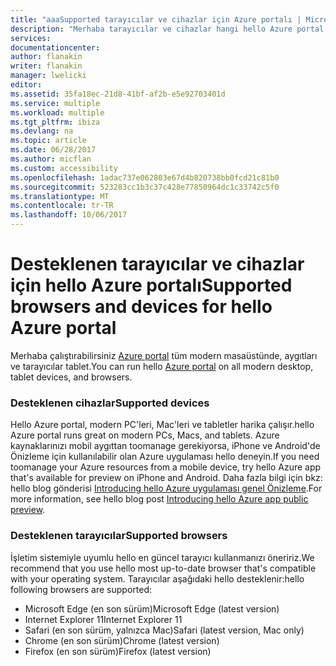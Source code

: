 ```yaml
---
title: "aaaSupported tarayıcılar ve cihazlar için Azure portalı | Microsoft Docs"
description: "Merhaba tarayıcılar ve cihazlar hangi hello Azure portal çalışır açıklar."
services: 
documentationcenter: 
author: flanakin
writer: flanakin
manager: lwelicki
editor: 
ms.assetid: 35fa18ec-21d8-41bf-af2b-e5e92703401d
ms.service: multiple
ms.workload: multiple
ms.tgt_pltfrm: ibiza
ms.devlang: na
ms.topic: article
ms.date: 06/28/2017
ms.author: micflan
ms.custom: accessibility
ms.openlocfilehash: 1adac737e062803e67d4b820738bb0fcd21c81b0
ms.sourcegitcommit: 523283cc1b3c37c428e77850964dc1c33742c5f0
ms.translationtype: MT
ms.contentlocale: tr-TR
ms.lasthandoff: 10/06/2017
---
```

# <a name="supported-browsers-and-devices-for-hello-azure-portal"></a><span data-ttu-id="da548-103">Desteklenen tarayıcılar ve cihazlar için hello Azure portalı</span><span class="sxs-lookup"><span data-stu-id="da548-103">Supported browsers and devices for hello Azure portal</span></span>
<span data-ttu-id="da548-104">Merhaba çalıştırabilirsiniz [Azure portal](https://portal.azure.com) tüm modern masaüstünde, aygıtları ve tarayıcılar tablet.</span><span class="sxs-lookup"><span data-stu-id="da548-104">You can run hello [Azure portal](https://portal.azure.com) on all modern desktop, tablet devices, and browsers.</span></span>

### <a name="supported-devices"></a><span data-ttu-id="da548-105">Desteklenen cihazlar</span><span class="sxs-lookup"><span data-stu-id="da548-105">Supported devices</span></span>
<span data-ttu-id="da548-106">Hello Azure portal, modern PC'leri, Mac'leri ve tabletler harika çalışır.</span><span class="sxs-lookup"><span data-stu-id="da548-106">hello Azure portal runs great on modern PCs, Macs, and tablets.</span></span> <span data-ttu-id="da548-107">Azure kaynaklarınızı mobil aygıttan toomanage gerekiyorsa, iPhone ve Android'de Önizleme için kullanılabilir olan Azure uygulaması hello deneyin.</span><span class="sxs-lookup"><span data-stu-id="da548-107">If you need toomanage your Azure resources from a mobile device, try hello Azure app that's available for preview on iPhone and Android.</span></span> <span data-ttu-id="da548-108">Daha fazla bilgi için bkz: hello blog gönderisi [Introducing hello Azure uygulaması genel Önizleme](https://azure.microsoft.com/blog/azure-app-preview/).</span><span class="sxs-lookup"><span data-stu-id="da548-108">For more information, see hello blog post [Introducing hello Azure app public preview](https://azure.microsoft.com/blog/azure-app-preview/).</span></span>

### <a name="supported-browsers"></a><span data-ttu-id="da548-109">Desteklenen tarayıcılar</span><span class="sxs-lookup"><span data-stu-id="da548-109">Supported browsers</span></span>
<span data-ttu-id="da548-110">İşletim sistemiyle uyumlu hello en güncel tarayıcı kullanmanızı öneririz.</span><span class="sxs-lookup"><span data-stu-id="da548-110">We recommend that you use hello most up-to-date browser that's compatible with your operating system.</span></span> <span data-ttu-id="da548-111">Tarayıcılar aşağıdaki hello desteklenir:</span><span class="sxs-lookup"><span data-stu-id="da548-111">hello following browsers are supported:</span></span>

* <span data-ttu-id="da548-112">Microsoft Edge (en son sürüm)</span><span class="sxs-lookup"><span data-stu-id="da548-112">Microsoft Edge (latest version)</span></span>
* <span data-ttu-id="da548-113">Internet Explorer 11</span><span class="sxs-lookup"><span data-stu-id="da548-113">Internet Explorer 11</span></span>
* <span data-ttu-id="da548-114">Safari (en son sürüm, yalnızca Mac)</span><span class="sxs-lookup"><span data-stu-id="da548-114">Safari (latest version, Mac only)</span></span>
* <span data-ttu-id="da548-115">Chrome (en son sürüm)</span><span class="sxs-lookup"><span data-stu-id="da548-115">Chrome (latest version)</span></span>
* <span data-ttu-id="da548-116">Firefox (en son sürüm)</span><span class="sxs-lookup"><span data-stu-id="da548-116">Firefox (latest version)</span></span>

